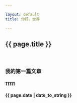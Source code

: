 ```yaml
---

layout: default
title: 你好，世界

---
```

## {{ page.title }}
　　
### 我的第一篇文章

#### 11111

#### {{ page.date | date_to_string }}